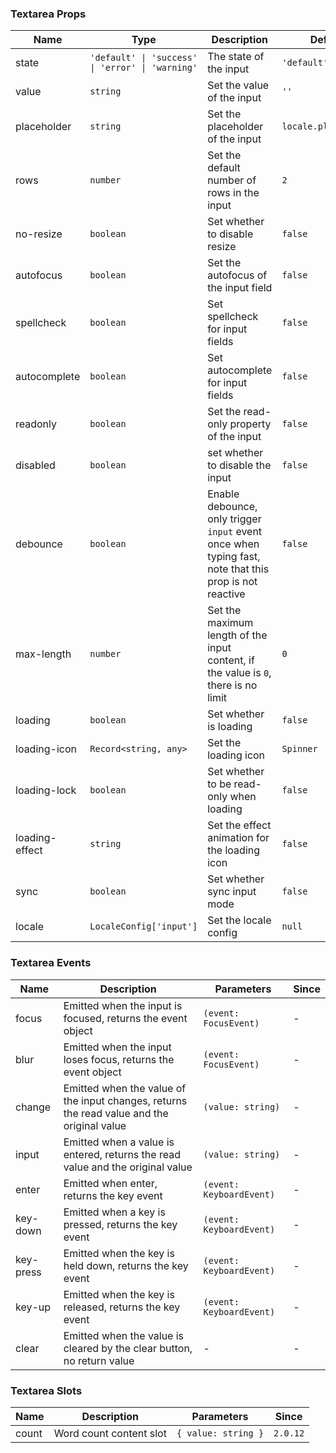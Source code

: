 ### Textarea Props

| Name           | Type                                             | Description                                                                                            | Default              | Since   |
| -------------- | ------------------------------------------------ | ------------------------------------------------------------------------------------------------------ | -------------------- | ------- |
| state          | `'default' \| 'success' \| 'error' \| 'warning'` | The state of the input                                                                                 | `'default'`          | -       |
| value          | `string`                                         | Set the value of the input                                                                             | `''`                 | -       |
| placeholder    | `string`                                         | Set the placeholder of the input                                                                       | `locale.placeholder` | -       |
| rows           | `number`                                         | Set the default number of rows in the input                                                            | `2`                  | -       |
| no-resize      | `boolean`                                        | Set whether to disable resize                                                                          | `false`              | -       |
| autofocus      | `boolean`                                        | Set the autofocus of the input field                                                                   | `false`              | -       |
| spellcheck     | `boolean`                                        | Set spellcheck for input fields                                                                        | `false`              | -       |
| autocomplete   | `boolean`                                        | Set autocomplete for input fields                                                                      | `false`              | -       |
| readonly       | `boolean`                                        | Set the read-only property of the input                                                                | `false`              | -       |
| disabled       | `boolean`                                        | set whether to disable the input                                                                       | `false`              | -       |
| debounce       | `boolean`                                        | Enable debounce, only trigger `input` event once when typing fast, note that this prop is not reactive | `false`              | -       |
| max-length     | `number`                                         | Set the maximum length of the input content, if the value is `0`, there is no limit                    | `0`                  | -       |
| loading        | `boolean`                                        | Set whether is loading                                                                                 | `false`              | `2.0.0` |
| loading-icon   | `Record<string, any>`                            | Set the loading icon                                                                                   | `Spinner`            | `2.0.0` |
| loading-lock   | `boolean`                                        | Set whether to be read-only when loading                                                               | `false`              | `2.0.0` |
| loading-effect | `string`                                         | Set the effect animation for the loading icon                                                          | `false`              | `2.0.0` |
| sync           | `boolean`                                        | Set whether sync input mode                                                                            | `false`              | `2.0.6` |
| locale         | `LocaleConfig['input']`                          | Set the locale config                                                                                  | `null`               | `2.1.0` |

### Textarea Events

| Name      | Description                                                                                | Parameters               | Since |
| --------- | ------------------------------------------------------------------------------------------ | ------------------------ | ----- |
| focus     | Emitted when the input is focused, returns the event object                                | `(event: FocusEvent)`    | -     |
| blur      | Emitted when the input loses focus, returns the event object                               | `(event: FocusEvent)`    | -     |
| change    | Emitted when the value of the input changes, returns the read value and the original value | `(value: string)`        | -     |
| input     | Emitted when a value is entered, returns the read value and the original value             | `(value: string)`        | -     |
| enter     | Emitted when enter, returns the key event                                                  | `(event: KeyboardEvent)` | -     |
| key-down  | Emitted when a key is pressed, returns the key event                                       | `(event: KeyboardEvent)` | -     |
| key-press | Emitted when the key is held down, returns the key event                                   | `(event: KeyboardEvent)` | -     |
| key-up    | Emitted when the key is released, returns the key event                                    | `(event: KeyboardEvent)` | -     |
| clear     | Emitted when the value is cleared by the clear button, no return value                     | -                        | -     |

### Textarea Slots

| Name  | Description             | Parameters          | Since    |
| ----- | ----------------------- | ------------------- | -------- |
| count | Word count content slot | `{ value: string }` | `2.0.12` |
